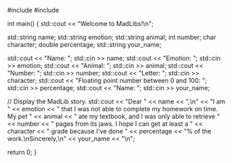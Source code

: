 #include <iostream>
#include <string>

int main() {
  std::cout << "Welcome to MadLibs!\n";

  std::string name;
  std::string emotion;
  std::string animal;
  int number;
  char character;
  double percentage;
  std::string your_name;


  std::cout << "Name: ";
  std::cin >> name;
  std::cout << "Emotion: ";
  std::cin >> emotion;
  std::cout << "Animal: ";
  std::cin >> animal;
  std::cout << "Number: ";
  std::cin >> number;
  std::cout << "Letter: ";
  std::cin >> character;
  std::cout << "Floating point number between 0 and 100: ";
  std::cin >> percentage;
  std::cout << "Name: ";
  std::cin >> your_name;

  // Display the MadLib story.
  std::cout << "Dear " << name << ",\n"
            << "I am " << emotion
            << " that I was not able to complete my homework on time. My pet "
            << animal << " ate my textbook, and I was only able to retrieve "
            << number << " pages from its jaws. I hope I can get at least a "
            << character << " grade because I've done " << percentage
            << "% of the work.\nSincerely,\n"
            << your_name << "\n";

  return 0;
}
